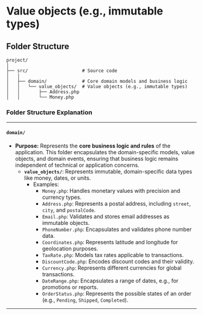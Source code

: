 # Value objects (e.g., immutable types)

## Folder Structure

```
project/
│
├── src/                    # Source code
│   │
│   ├── domain/             # Core domain models and business logic
│   │   └── value_objects/  # Value objects (e.g., immutable types)
│   │       ├── Address.php
│   │       └── Money.php
```


### **Folder Structure Explanation**

* * *

#### **`domain/`**

- **Purpose:** Represents the **core business logic and rules** of the application. This folder encapsulates the domain-specific models, value objects, and domain events, ensuring that business logic remains independent of technical or application concerns.
    - **`value_objects/`**: Represents immutable, domain-specific data types like money, dates, or units.
        - Examples:
            - `Money.php`: Handles monetary values with precision and currency types.
            - `Address.php`: Represents a postal address, including `street`, `city`, and `postalCode`.
            - `Email.php`: Validates and stores email addresses as immutable objects.
            - `PhoneNumber.php`: Encapsulates and validates phone number data.
            - `Coordinates.php`: Represents latitude and longitude for geolocation purposes.
            - `TaxRate.php`: Models tax rates applicable to transactions.
            - `DiscountCode.php`: Encodes discount codes and their validity.
            - `Currency.php`: Represents different currencies for global transactions.
            - `DateRange.php`: Encapsulates a range of dates, e.g., for promotions or reports.
            - `OrderStatus.php`: Represents the possible states of an order (e.g., `Pending`, `Shipped`, `Completed`).

* * *
